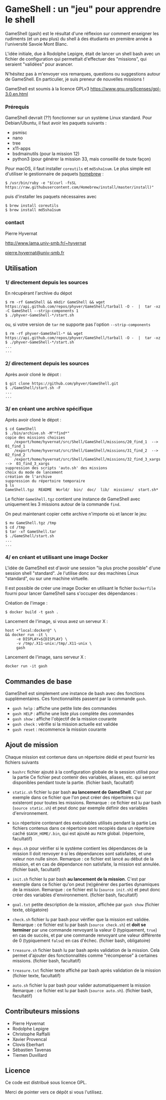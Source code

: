 # GameShell : un "jeu" pour apprendre le shell


GameShell (gash) est le résultat d'une réflexion sur comment enseigner les
rudiments (et un peu plus) du shell à des étudiants en première année à
l'université Savoie Mont Blanc.

L'idée initiale, due à Rodolphe Lepigre, était de lancer un shell bash avec un
fichier de configuration qui permettait d'effectuer des "missions", qui
seraient "validées" pour avancer.

N'hésitez pas à m'envoyer vos remarques, questions ou suggestions autour de
GameShell. En particulier, je suis preneur de nouvelles missions !


GameShell est soumis à la licence GPLv3 https://www.gnu.org/licenses/gpl-3.0.en.html

### Prérequis

GameShell devrait (??) fonctionner sur un système Linux standard. Pour
Debian/Ubuntu, il faut avoir les paquets suivants :

  - psmisc
  - nano
  - tree
  - x11-apps
  - bsdmainutils (pour la mission 12)
  - python3 (pour générer la mission 33, mais conseillé de toute façon)


Pour macOS, il faut installer ``coreutils`` et ``md5sha1sum``. Le plus simple
est d'utiliser le gestionnaire de paquets [homebrew](https://brew.sh/index_fr) :

    $ /usr/bin/ruby -e "$(curl -fsSL https://raw.githubusercontent.com/Homebrew/install/master/install)"

puis d'installer les paquets nécessaires avec

    $ brew install coreutils
    $ brew install md5sha1sum


### contact

Pierre Hyvernat

http://www.lama.univ-smb.fr/~hyvernat

pierre.hyvernat@univ-smb.fr



Utilisation
-----------

### 1/ directement depuis les sources

En récupérant l'archive du dépot

    $ rm -rf GameShell && mkdir GameShell && wget  https://api.github.com/repos/phyver/GameShell/tarball -O -  |  tar -xz -C GameShell --strip-components 1
    $ ./phyver-GameShell-*/start.sh

ou, si votre version de `tar` ne supporte pas l'option `--strip-components`

    $ rm -rf phyver-GameShell-* && wget  https://api.github.com/repos/phyver/GameShell/tarball -O -  |  tar -xz
    $ ./phyver-GameShell-*/start.sh
    ...
    ...


### 2/ directement depuis les sources

Après avoir cloné le dépot :

    $ git clone https://github.com/phyver/GameShell.git
    $ ./GameShell/start.sh -F
    ...
    ...


### 3/ en créant une archive spécifique

Après avoir cloné le dépot :

    $ cd GameShell
    $ ./bin/archive.sh -M"*find*"
    copie des missions choisies
        /export/home/hyvernat/src/Shell/GameShell/missions/20_find_1  --> 01_find_1
        /export/home/hyvernat/src/Shell/GameShell/missions/31_find_2  --> 02_find_2
        /export/home/hyvernat/src/Shell/GameShell/missions/32_find_3_xargs -->  03_find_3_xargs
    suppression des scripts 'auto.sh' des missions
    choix du mode de lancement
    création de l'archive
    suppression du répertoire temporaire
    $ ls
    GameShell.tgz  README  World/  bin/  doc/  lib/  missions/  start.sh*

Le fichier `GameShell.tgz` contient une instance de GameShell avec uniquement
les 3 missions autour de la commande ``find``.

On peut maintenant copier cette archive n'importe où et lancer le jeu:

    $ mv GameShell.tgz /tmp
    $ cd /tmp
    $ tar -xf GameShell.tar
    $ ./GameShell/start.sh
    ...
    ...


### 4/ en créant et utilisant une image Docker

L'idée de GameShell est d'avoir une session "la plus proche possible" d'une
session shell "standard". Je l'utilise donc sur des machines Linux "standard",
ou sur une machine virtuelle.

Il est possible de créer une image Docker en utilisant le fichier `Dockerfile`
fourni pour lancer GameShell sans s'occuper des dépendances :

Création de l'image :

    $ docker build -t gash .

Lancement de l'image, si vous avez un serveur X :

    host +"local:docker@" \
    && docker run -it \
         -e DISPLAY=${DISPLAY} \
         -v /tmp/.X11-unix:/tmp/.X11-unix \
         gash

Lancement de l'image, sans serveur X :

    docker run -it gash


Commandes de base
-----------------

GameShell est simplement une instance de bash avec des fonctions
supplémentaires. Ces fonctionnalités passent par la commande ``gash``.

  - `gash help` : affiche une petite liste des commandes
  - `gash HELP` : affiche une liste plus complète des commandes
  - `gash show` : affiche l'objectif de la mission courante
  - `gash check` : vérifie si la mission actuelle est validée
  - `gash reset` : recommence la mission courante



Ajout de mission
----------------

Chaque mission est contenue dans un répertoire dédié et peut fournir les
fichiers suivants

  - `bashrc`
        fichier ajouté à la configuration globale de la session utilisé pour
        la partie
        Ce fichier peut contenir des variables, aliases, etc. qui seront
        disponibles pendant toute la partie.
        (fichier bash, facultatif)

  - `static.sh`
        fichier lu par bash __au lancement de GameShell__. C'est par exemple
        dans ce fichier que l'on peut créer des répertoires qui existeront pour
        toutes les missions.
        Remarque : ce fichier est lu par bash (``source static.sh``) et peut
        donc par exemple définir des variables d'environnement.

  - `bin`
        répertoire contenant des exécutables utilisés pendant la partie
        Les fichiers contenus dans ce répertoire sont recopiés dans un
        répertoire caché `$GASH_HOME/.bin`, qui est ajouté au `PATH` global.
        (répertoire, facultatif)

  - `deps.sh`
        pour vérifier si le système contient les dépendances de la mission Il
        doit renvoyer `0` si les dépendances sont satisfaites, et une valeur
        non nulle sinon.
        Remarque : ce fichier est lancé au début de la mission, et en cas de
        dépendance non satisfaite, la mission est annulée.
        (fichier bash, facultatif)

  - `init.sh`
        fichier lu par bash __au lancement de la mission__. C'est par exemple
        dans ce fichier qu'on peut (re)générer des parties dynamiques de la
        mission.
        Remarque : ce fichier est lu (`source init.sh`) et peut donc
        créer des variables d'environnement.
        (fichier bash, facultatif)

  - `goal.txt`
        petite description de la mission, affichée par ``gash show``
        (fichier texte, obligatoire)

  - `check.sh`
        fichier lu par bash pour vérifier que la mission est validée.
        Remarque : ce fichier est lu par bash (``source check.sh``) et __doit
        se terminer__ par une commande renvoyant la valeur 0 (typiquement,
        ``true``) en cas de succès, et par une commande renvoyant une valeur
        différente de 0 (typiquement ``false``) en cas d'échec.
        (fichier bash, obligatoire)

  - `treasure.sh`
        fichier bash lu par bash après validation de la mission. Cela permet
        d'ajouter des fonctionnalités comme "récompense" à certaines missions.
        (fichier bash, facultatif)

  - `treasure.txt`
        fichier texte affiché par bash après validation de la mission
        (fichier texte, facultatif)

  - `auto.sh`
        fichier lu par bash pour valider automatiquement la mission
        Remarque : ce fichier est lu par bash (``source auto.sh``).
        (fichier bash, facultatif)



Contributeurs missions
----------------------

* Pierre Hyvernat
* Rodolphe Lepigre
* Christophe Raffalli
* Xavier Provencal
* Clovis Eberhart
* Sébastien Tavenas
* Tiemen Duvillard


Licence
-------

Ce code est distribué sous licence GPL.

Merci de pointer vers ce dépôt si vous l'utilisez.
